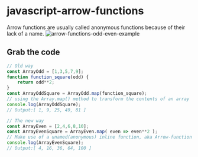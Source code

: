 # javascript-arrow-functions
Arrow functions are usually called anonymous functions because of their lack of a name.
![arrow-functions-odd-even-example](https://github.com/danielurra/javascript-arrow-functions/assets/51704179/3843bf43-86b3-4c60-97d3-4a6b9d9f265d)<br>
## Grab the code
```javascript
// Old way
const ArrayOdd = [1,3,5,7,9];
function function_square(odd) {
    return odd**2;
}
const ArrayOddSquare = ArrayOdd.map(function_square);
// using the Array.map() method to transform the contents of an array 
console.log(ArrayOddSquare);
// Output:[ 1, 9, 25, 49, 81 ]

// The new way
const ArrayEven = [2,4,6,8,10];
const ArrayEvenSquare = ArrayEven.map( even => even**2 );
// Make use of a unamed(anonymous) inline function, aka Arrow-function syntax
console.log(ArrayEvenSquare);
// Output:[ 4, 16, 36, 64, 100 ]
```
